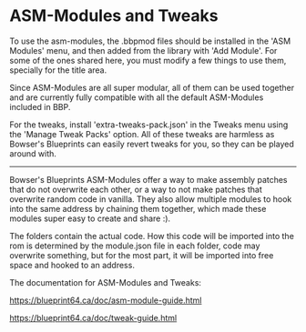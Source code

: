 # ASM-Modules and Tweaks
To use the asm-modules, the .bbpmod files should be installed in the 'ASM Modules' menu, and then added from the library with 'Add Module'.
For some of the ones shared here, you must modify a few things to use them, specially for the title area.

Since ASM-Modules are all super modular, all of them can be used together and are currently fully compatible with all the default ASM-Modules included in BBP.

For the tweaks, install 'extra-tweaks-pack.json' in the Tweaks menu using the 'Manage Tweak Packs' option. All of these tweaks are harmless as Bowser's Blueprints can easily revert tweaks for you, so they can be played around with.


__________________________
Bowser's Blueprints ASM-Modules offer a way to make assembly patches that do not overwrite each other, or a way to not make patches that overwrite random code in vanilla. They also allow multiple modules to hook into the same address by chaining them together, which made these modules super easy to create and share :).

The folders contain the actual code. How this code will be imported into the rom is determined by the module.json file in each folder, code may overwrite something, but for the most part, it will be imported into free space and hooked to an address.

The documentation for ASM-Modules and Tweaks:

https://blueprint64.ca/doc/asm-module-guide.html

https://blueprint64.ca/doc/tweak-guide.html
